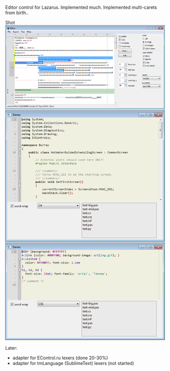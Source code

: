 Editor control for Lazarus. Implemented much. Implemented multi-carets from birth..

Shot
![img](screen.png?raw=true)
![img](syntax_cs.png?raw=true)
![img](syntax_css.png?raw=true)

Later:
 
- adapter for EControl.ru lexers (done 20-30%) 
- adapter for tmLanguage (SublimeText) lexers (not started)
